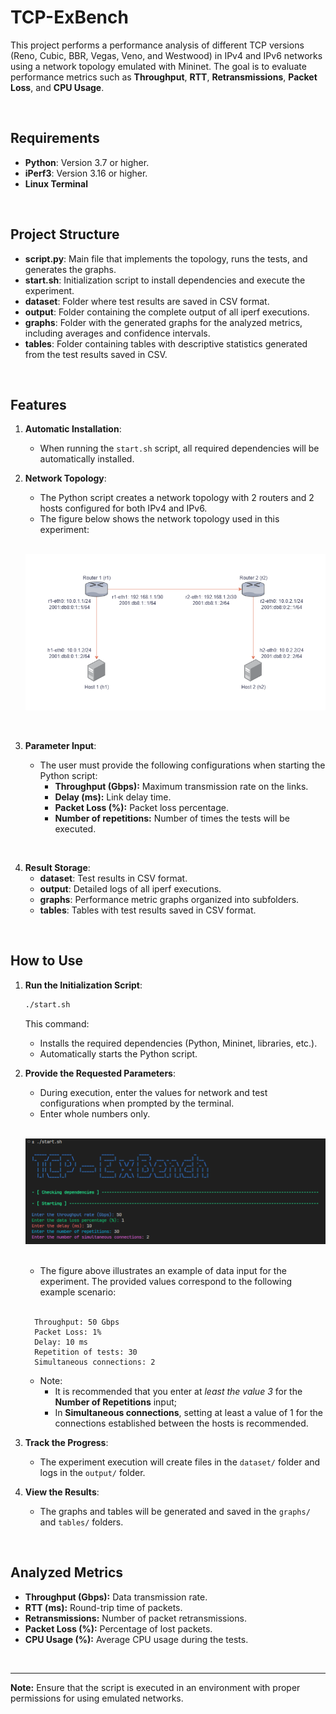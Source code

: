 # TCP-ExBench

This project performs a performance analysis of different TCP versions (Reno, Cubic, BBR, Vegas, Veno, and Westwood) in IPv4 and IPv6 networks using a network topology emulated with Mininet. The goal is to evaluate performance metrics such as **Throughput**, **RTT**, **Retransmissions**, **Packet Loss**, and **CPU Usage**.

<br>

## Requirements

- **Python**: Version 3.7 or higher.
- **iPerf3**: Version 3.16 or higher.
- **Linux Terminal**

<br>

## Project Structure

- **script.py**: Main file that implements the topology, runs the tests, and generates the graphs.
- **start.sh**: Initialization script to install dependencies and execute the experiment.
- **dataset**: Folder where test results are saved in CSV format.
- **output**: Folder containing the complete output of all iperf executions.
- **graphs**: Folder with the generated graphs for the analyzed metrics, including averages and confidence intervals.
- **tables**: Folder containing tables with descriptive statistics generated from the test results saved in CSV.

<br>

## Features

1. **Automatic Installation**:
   - When running the `start.sh` script, all required dependencies will be automatically installed.

2. **Network Topology**:
   - The Python script creates a network topology with 2 routers and 2 hosts configured for both IPv4 and IPv6.
   - The figure below shows the network topology used in this experiment:

   <br>
    <p align="center">
        <img src="images/topology/img.png" alt="Network Topology">
    </p>
   <br>

3. **Parameter Input**:
    - The user must provide the following configurations when starting the Python script:
      - **Throughput (Gbps):** Maximum transmission rate on the links.
      - **Delay (ms):** Link delay time.
      - **Packet Loss (%):** Packet loss percentage.
      - **Number of repetitions:** Number of times the tests will be executed.
<br>

4. **Result Storage**:
   - **dataset**: Test results in CSV format.
   - **output**: Detailed logs of all iperf executions.
   - **graphs**: Performance metric graphs organized into subfolders.
   - **tables**: Tables with test results saved in CSV format.

<br>

## How to Use

1. **Run the Initialization Script**:
   ```bash
   ./start.sh
   ```
   This command:
   - Installs the required dependencies (Python, Mininet, libraries, etc.).
   - Automatically starts the Python script.

2. **Provide the Requested Parameters**:
   - During execution, enter the values for network and test configurations when prompted by the terminal.
   - Enter whole numbers only.

    <br>
     <p align="center">
        <img src="images/initial/img.png" alt="Initial Command">
     </p>
    <br>

   - The figure above illustrates an example of data input for the experiment. The provided values correspond to the following example scenario:
   <br>
   
         Throughput: 50 Gbps  
         Packet Loss: 1%  
         Delay: 10 ms  
         Repetition of tests: 30
         Simultaneous connections: 2

   - Note:
     - It is recommended that you enter at <i>least the value 3</i> for the <b>Number of Repetitions</b> input;
     - In <b>Simultaneous connections</b>, setting at least a value of 1 for the connections established between the hosts is recommended.

3. **Track the Progress**:
   - The experiment execution will create files in the `dataset/` folder and logs in the `output/` folder.

4. **View the Results**:
   - The graphs and tables will be generated and saved in the `graphs/` and `tables/` folders.

<br>

## Analyzed Metrics

- **Throughput (Gbps):** Data transmission rate.
- **RTT (ms):** Round-trip time of packets.
- **Retransmissions:** Number of packet retransmissions.
- **Packet Loss (%):** Percentage of lost packets.
- **CPU Usage (%):** Average CPU usage during the tests.

<br>

---

**Note:** Ensure that the script is executed in an environment with proper permissions for using emulated networks.